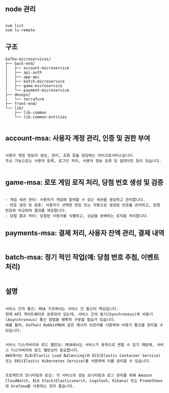 

## node 관리
``````

nvm list
nvm ls-remote

``````






## 구조
``````
kafka-microservices/
├── back-end/
│   ├── account-microservice
│   ├── api-auth
│   ├── app-api
│   ├── batch-microservice
│   ├── game-microservice
│   └── payment-microservice
├── devops/
│   └── terraform
├── front-end/
└── lib/
    ├── lib-common
    └── lib-common-entities


``````




## account-msa: 사용자 계정 관리, 인증 및 권한 부여
``````

사용자 계정 정보의 생성, 관리, 조회 등을 담당하는 마이크로서비스입니다. 
주요 기능으로는 사용자 등록, 로그인 처리, 사용자 정보 조회 및 업데이트 등이 있습니다.


``````




## game-msa: 로또 게임 로직 처리, 당첨 번호 생성 및 검증
``````

- 게임 세션 관리: 사용자가 게임에 참여할 수 있는 세션을 생성하고 관리합니다.
- 번호 생성 및 검증: 사용자가 선택한 번호 또는 자동으로 생성된 번호를 관리하고, 당첨 번호와 비교하여 결과를 제공합니다.
- 당첨 결과 처리: 당첨된 사용자를 식별하고, 상금을 분배하는 로직을 처리합니다.

``````


## payments-msa: 결제 처리, 사용자 잔액 관리, 결제 내역
``````

``````


## batch-msa: 정기 적인 작업(예: 당첨 번호 추첨, 이벤트 처리)
``````

``````


## 설명
``````

서비스 간의 통신: MSA 구조에서는 서비스 간 통신이 핵심입니다. 
현재 API 게이트웨이로 분류되어 있는데, 서비스 간의 동기(Synchronous)와 비동기(Asynchronous) 통신 방법을 명확히 구분할 필요가 있습니다. 
예를 들어, Kafka나 RabbitMQ와 같은 메시지 브로커를 사용하여 비동기 통신을 관리할 수 있습니다.


서비스 디스커버리와 로드 밸런싱: MSA에서는 서비스가 동적으로 변할 수 있기 때문에, 서비스 디스커버리와 로드 밸런싱이 중요합니다. 
AWS에서는 ELB(Elastic Load Balancing)와 ECS(Elastic Container Service) 또는 EKS(Elastic Kubernetes Service)를 사용하여 이를 관리할 수 있습니다.


프로젝트의 모니터링과 로깅: 각 서비스의 성능 모니터링과 로그 관리를 위해 Amazon CloudWatch, ELK Stack(Elasticsearch, Logstash, Kibana) 또는 Prometheus와 Grafana를 사용하는 것이 좋습니다.

``````
